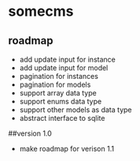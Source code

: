 # somecms

## roadmap
- add update input for instance
- add update input for model
- pagination for instances
- pagination for models
- support array data type
- support enums data type
- support other models as data type
- abstract interface to sqlite

##version 1.0
- make roadmap for verison 1.1
